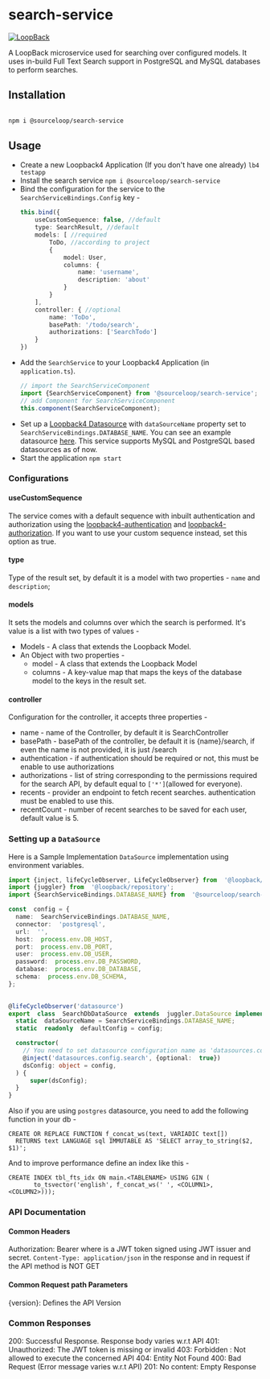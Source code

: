 
# search-service

[![LoopBack](https://github.com/strongloop/loopback-next/raw/master/docs/site/imgs/branding/Powered-by-LoopBack-Badge-(blue)-@2x.png)](http://loopback.io/)

A LoopBack microservice used for searching over configured models. It uses in-build Full Text Search support in PostgreSQL and MySQL databases to perform searches.


## Installation

```bash

npm i @sourceloop/search-service

```


## Usage

 - Create a new Loopback4 Application (If you don't have one already)
  `lb4 testapp`
- Install the search service
`npm i @sourceloop/search-service`
- Bind the configuration for the service to the `SearchServiceBindings.Config` key -
   ``` typescript
   this.bind({
       useCustomSequence: false, //default
       type: SearchResult, //default
       models: [ //required
           ToDo, //according to project
           {
               model: User,
               columns: {
                   name: 'username',
                   description: 'about'
               }
           }
       ],
       controller: { //optional
           name: 'ToDo',
           basePath: '/todo/search',
           authorizations: ['SearchTodo']
       }
   })
   ```
- Add the `SearchService` to your Loopback4 Application (in `application.ts`).
	``` typescript
  // import the SearchServiceComponent
  import {SearchServiceComponent} from '@sourceloop/search-service';
	// add Component for SearchServiceComponent
	this.component(SearchServiceComponent);
	```
- Set up a [Loopback4 Datasource](https://loopback.io/doc/en/lb4/DataSource.html) with `dataSourceName` property set to `SearchServiceBindings.DATABASE_NAME`. You can see an example datasource [here](#setting-up-a-datasource). This service supports MySQL and PostgreSQL based datasources as of now.
- Start the application
  `npm start`


### Configurations

#### useCustomSequence

The service comes with a default sequence with inbuilt authentication and authorization using the [loopback4-authentication](https://github.com/sourcefuse/loopback4-authentication) and [loopback4-authorization](https://github.com/sourcefuse/loopback4-authorization). If you want to use your custom sequence instead, set this option as true.

#### type

Type of the result set, by default it is a model with two properties - `name` and `description`;
#### models

It sets the models and columns over which the search is performed. It's value is a list with two types of values - 

- Models - A class that extends the Loopback Model.
- An Object with two properties - 
    - model - A class that extends the Loopback Model
    - columns - A key-value map that maps the keys of the database model to the keys in the result set.

#### controller

Configuration for the controller, it accepts three properties -
- name - name of the Controller, by default it is SearchController
- basePath - basePath of the controller, be default it is {name}/search, if even the name is not provided, it is just /search
- authentication - if authentication should be required or not, this must be enable to use authorizations
- authorizations - list of string corresponding to the permissions required for the search API, by default equal to `['*']`(allowed for everyone).
- recents - provider an endpoint to fetch recent searches. authentication must be enabled to use this.
- recentCount - number of recent searches to be saved for each user, default value is 5.


### Setting up a `DataSource`  

Here is a Sample Implementation `DataSource` implementation using environment variables.
``` TypeScript
import {inject, lifeCycleObserver, LifeCycleObserver} from  '@loopback/core';
import {juggler} from  '@loopback/repository';
import {SearchServiceBindings.DATABASE_NAME} from  '@sourceloop/search-service';  

const  config = {
  name:  SearchServiceBindings.DATABASE_NAME,
  connector:  'postgresql',
  url:  '',
  host:  process.env.DB_HOST,
  port:  process.env.DB_PORT,
  user:  process.env.DB_USER,
  password:  process.env.DB_PASSWORD,
  database:  process.env.DB_DATABASE,
  schema:  process.env.DB_SCHEMA,
};
  

@lifeCycleObserver('datasource')
export  class  SearchDbDataSource  extends  juggler.DataSource implements  LifeCycleObserver {
  static  dataSourceName = SearchServiceBindings.DATABASE_NAME;
  static  readonly  defaultConfig = config;

  constructor(
    // You need to set datasource configuration name as 'datasources.config.search' otherwise you might get Errors
    @inject('datasources.config.search', {optional:  true})
    dsConfig: object = config,
  ) {
      super(dsConfig);
  }
}

```

Also if you are using  `postgres` datasource, you need to add the following function in your db - 

```
CREATE OR REPLACE FUNCTION f_concat_ws(text, VARIADIC text[])
  RETURNS text LANGUAGE sql IMMUTABLE AS 'SELECT array_to_string($2, $1)';
```

And to improve performance define an index like this - 

```
CREATE INDEX tbl_fts_idx ON main.<TABLENAME> USING GIN (
       to_tsvector('english', f_concat_ws(' ', <COLUMN1>, <COLUMN2>)));
```

### API Documentation

#### Common Headers

Authorization: Bearer <token> where <token> is a JWT token signed using JWT issuer and secret.
`Content-Type: application/json` in the response and in request if the API method is NOT GET

#### Common Request path Parameters

{version}: Defines the API Version

### Common Responses

200: Successful Response. Response body varies w.r.t API
401: Unauthorized: The JWT token is missing or invalid
403: Forbidden : Not allowed to execute the concerned API
404: Entity Not Found
400: Bad Request (Error message varies w.r.t API)
201: No content: Empty Response